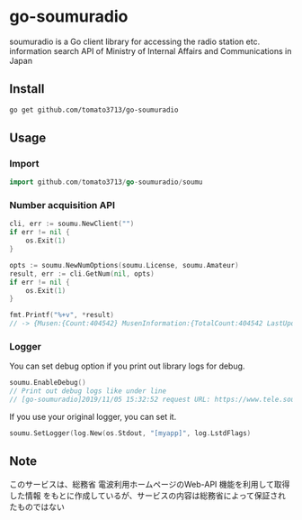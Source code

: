 # go-soumuradio

soumuradio is a Go client library for accessing the radio station etc.
information search API of Ministry of Internal Affairs and Communications in
Japan

## Install

```sh
go get github.com/tomato3713/go-soumuradio
```

## Usage

### Import

```sample01.go
import github.com/tomato3713/go-soumuradio/soumu
```

### Number acquisition API

```go
cli, err := soumu.NewClient("")
if err != nil {
    os.Exit(1)
}

opts := soumu.NewNumOptions(soumu.License, soumu.Amateur)
result, err := cli.GetNum(nil, opts)
if err != nil {
    os.Exit(1)
}

fmt.Printf("%+v", *result)
// -> {Musen:{Count:404542} MusenInformation:{TotalCount:404542 LastUpdateDate:2019-11-03}}
```

### Logger

You can set debug option if you print out library logs for debug.

```go
soumu.EnableDebug()
// Print out debug logs like under line
// [go-soumuradio]2019/11/05 15:32:52 request URL: https://www.tele.soumu.go.jp/musen/num?MC=1&OF=2&OW=AT&ST=1
```

If you use your original logger, you can set it.

```go
soumu.SetLogger(log.New(os.Stdout, "[myapp]", log.LstdFlags)
```

## Note

このサービスは、総務省 電波利用ホームページのWeb-API 機能を利用して取得した情報
をもとに作成しているが、サービスの内容は総務省によって保証されたものではない

